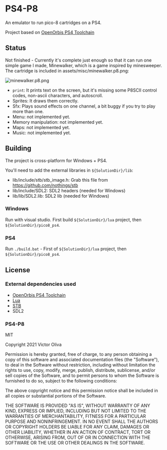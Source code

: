 # PS4-P8

An emulator to run pico-8 cartridges on a PS4.

Project based on [OpenOrbis PS4 Toolchain](https://github.com/OpenOrbis/OpenOrbis-PS4-Toolchain)

## Status

Not finished - Currently it's complete just enough so that it can run one simple game I made, Minewalker, which is a game inspired by minesweeper. The cartridge is included in assets/misc/minewalker.p8.png:

![minewalker.p8.png](https://github.com/voliva/ps4-p8/blob/audio/assets/misc/minewalker.p8.png?raw=true)

- `print`: It prints text on the screen, but it's missing some P8SCII control codes, non-ascii characters, and autoscroll.
- Sprites: It draws them correctly.
- Sfx: Plays sound effects on one channel, a bit buggy if you try to play more than one.
- Menu: not implemented yet.
- Memory manipulation: not implemented yet.
- Maps: not implemented yet.
- Music: not implemented yet.

## Building

The project is cross-platform for Windows + PS4.

You'll need to add the external libraries in `${SolutionDir}/lib`:

- lib/include/stb/stb_image.h: Grab this file from https://github.com/nothings/stb
- lib/include/SDL2: SDL2 headers (needed for Windows)
- lib/lib/SDL2.lib: SDL2 lib (needed for Windows)

### Windows

Run with visual studio. First build `${SolutionDir}/lua` project, then `${SolutionDir}/pico8_ps4`.

### PS4

Run `./build.bat` - First of `${SolutionDir}/lua` project, then `${SolutionDir}/pico8_ps4`.

## License

### External dependencies used

- [OpenOrbis PS4 Toolchain](https://github.com/OpenOrbis/OpenOrbis-PS4-Toolchain)
- [Lua](https://www.lua.org/)
- [STB](https://github.com/nothings/stb)
- SDL2

### PS4-P8

MIT

Copyright 2021 Victor Oliva

Permission is hereby granted, free of charge, to any person obtaining a copy of this software and associated documentation files (the "Software"), to deal in the Software without restriction, including without limitation the rights to use, copy, modify, merge, publish, distribute, sublicense, and/or sell copies of the Software, and to permit persons to whom the Software is furnished to do so, subject to the following conditions:

The above copyright notice and this permission notice shall be included in all copies or substantial portions of the Software.

THE SOFTWARE IS PROVIDED "AS IS", WITHOUT WARRANTY OF ANY KIND, EXPRESS OR IMPLIED, INCLUDING BUT NOT LIMITED TO THE WARRANTIES OF MERCHANTABILITY, FITNESS FOR A PARTICULAR PURPOSE AND NONINFRINGEMENT. IN NO EVENT SHALL THE AUTHORS OR COPYRIGHT HOLDERS BE LIABLE FOR ANY CLAIM, DAMAGES OR OTHER LIABILITY, WHETHER IN AN ACTION OF CONTRACT, TORT OR OTHERWISE, ARISING FROM, OUT OF OR IN CONNECTION WITH THE SOFTWARE OR THE USE OR OTHER DEALINGS IN THE SOFTWARE.
